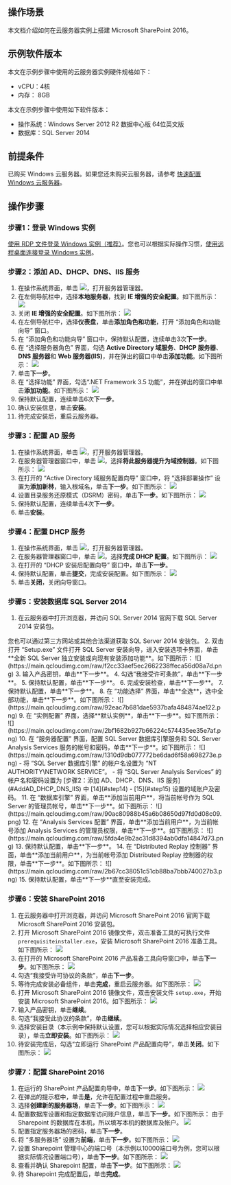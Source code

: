 ## 操作场景
本文档介绍如何在云服务器实例上搭建 Microsoft SharePoint 2016。

## 示例软件版本
本文在示例步骤中使用的云服务器实例硬件规格如下：
- vCPU：4核
- 内存： 8GB

本文在示例步骤中使用如下软件版本：
- 操作系统：Windows Server 2012 R2 数据中心版 64位英文版
- 数据库：SQL Server 2014

## 前提条件
已购买 Windows 云服务器。如果您还未购买云服务器，请参考 [快速配置 Windows 云服务器](https://intl.cloud.tencent.com/document/product/213/10516)。

## 操作步骤

### 步骤1：登录 Windows 实例
[使用 RDP 文件登录 Windows 实例（推荐）](https://intl.cloud.tencent.com/document/product/213/5435)。您也可以根据实际操作习惯，[使用远程桌面连接登录 Windows 实例](https://intl.cloud.tencent.com/document/product/213/32498)。


### 步骤2：添加 AD、DHCP、DNS、IIS 服务[](id:AddAD_DHCP_DNS_IIS)
1. 在操作系统界面，单击 <img src="https://main.qcloudimg.com/raw/f779581f1ce3edfead8c725ce1504009.png" style="margin: 0;"></img>，打开服务器管理器。
2. 在左侧导航栏中，选择**本地服务器**，找到 **IE 增强的安全配置**。如下图所示：
![](https://main.qcloudimg.com/raw/c2b0791555bbc910cea70732c75daa0f.png)
3. 关闭 **IE 增强的安全配置**。如下图所示：
![](https://main.qcloudimg.com/raw/6acbf171bc703100401e48e362539b21.png)
4. 在左侧导航栏中，选择**仪表盘**，单击**添加角色和功能**，打开 “添加角色和功能向导” 窗口。
5. 在 “添加角色和功能向导” 窗口中，保持默认配置，连续单击3次**下一步**。
6. 在 “选择服务器角色” 界面，勾选 **Active Directory 域服务**、**DHCP 服务器**、**DNS 服务器**和 **Web 服务器(IIS)**，并在弹出的窗口中单击**添加功能**。如下图所示：
![](https://main.qcloudimg.com/raw/a2bb1c86c9277ca870c629ecf5b0d3f5.png)
7. 单击**下一步**。
8. 在 “选择功能” 界面，勾选“.NET Framework 3.5 功能”，并在弹出的窗口中单击**添加功能**。如下图所示：
![](https://main.qcloudimg.com/raw/bf47abbb95ad42b9d6c720c3bb2c846b.png)
9. 保持默认配置，连续单击6次**下一步**。
10. 确认安装信息，单击**安装**。
11. 待完成安装后，重启云服务器。


### 步骤3：配置 AD 服务
1. 在操作系统界面，单击 <img src="https://main.qcloudimg.com/raw/f779581f1ce3edfead8c725ce1504009.png" style="margin: 0;"></img>，打开服务器管理器。
2. 在服务器管理器窗口中，单击 <img src="https://main.qcloudimg.com/raw/b7b26ebdfecb3b158adac1a37d7a23f3.png" style="margin: 0;"></img>，选择**将此服务器提升为域控制器**。如下图所示：
![](https://main.qcloudimg.com/raw/1e6aa1d75044898357709909bb969c6f.png)
3. [](id:step14)在打开的 “Active Directory 域服务配置向导” 窗口中，将 “选择部署操作” 设置为**添加新林**，输入根域名，单击**下一步**。如下图所示：
![](https://main.qcloudimg.com/raw/017acc0e5939632f3808698f36320fd2.png)
4. [](id:step15)设置目录服务还原模式（DSRM）密码，单击**下一步**。如下图所示：
![](https://main.qcloudimg.com/raw/078672b95294790e4985108bd58d8504.png)
5. 保持默认配置，连续单击4次**下一步**。
6. 单击**安装**。

### 步骤4：配置 DHCP 服务
1. 在操作系统界面，单击 <img src="https://main.qcloudimg.com/raw/f779581f1ce3edfead8c725ce1504009.png" style="margin: 0;"></img>，打开服务器管理器。
2. 在服务器管理器窗口中，单击 <img src="https://main.qcloudimg.com/raw/b7b26ebdfecb3b158adac1a37d7a23f3.png" style="margin: 0;"></img>，选择**完成 DHCP 配置**。如下图所示：
![](https://main.qcloudimg.com/raw/4c65a7990acc647866d73c1b5ba20a6c.png)
3. 在打开的 “DHCP 安装后配置向导” 窗口中，单击**下一步**。
4. 保持默认配置，单击**提交**，完成安装配置。如下图所示：
![](https://main.qcloudimg.com/raw/4162a8fbde1b7af1d8fadacaa61965cf.png)
5. 单击**关闭**，关闭向导窗口。

### 步骤5：安装数据库 SQL Server 2014

1. 在云服务器中打开浏览器，并访问 SQL Server 2014 官网下载 SQL Server 2014 安装包。
<dx-alert infotype="explain" title="">
您也可以通过第三方网站或其他合法渠道获取 SQL Server 2014 安装包。
</dx-alert>
2. 双击打开 “Setup.exe” 文件打开 SQL Server 安装向导，进入安装选项卡界面，单击**全新 SQL Server 独立安装或向现有安装添加功能**。如下图所示：
![](https://main.qcloudimg.com/raw/f2cc33aef5ec2662238ffeca56d08a7d.png)
3. 输入产品密钥，单击**下一步**。
4. 勾选“我接受许可条款”，单击**下一步**。
5. 保持默认配置，单击**下一步**。
6. 完成安装检查，单击**下一步**。
7. 保持默认配置，单击**下一步**。
8. 在 “功能选择” 界面，单击**全选**，选中全部功能，单击**下一步**。如下图所示：
![](https://main.qcloudimg.com/raw/92eac7b681dae5937bafa484874ae122.png)
9. 在 “实例配置” 界面，选择**默认实例**，单击**下一步**。如下图所示：
![](https://main.qcloudimg.com/raw/2bf1682b927b66224c574435ee35e7af.png)
10. 在 “服务器配置” 界面，配置 SQL Server 数据库引擎服务和 SQL Server Analysis Services 服务的帐号和密码，单击**下一步**。如下图所示：
![](https://main.qcloudimg.com/raw/1310d9db077772be6dad6f58a698273e.png)
 - 将 “SQL Server 数据库引擎” 的帐户名设置为 “NT AUTHORITY\NETWORK SERVICE”。
 - 将 “SQL Server Analysis Services” 的帐户名和密码设置为 [步骤2：添加 AD、DHCP、DNS、IIS 服务](#AddAD_DHCP_DNS_IIS) 中 [14](#step14) - [15](#step15) 设置的域账户及密码。
11. 在 “数据库引擎” 界面，单击**添加当前用户**，将当前帐号作为 SQL Server 的管理员帐号，单击**下一步**。如下图所示：
![](https://main.qcloudimg.com/raw/90ac80988b45a6b08650d97fd0d08c09.png)
12. 在 “Analysis Services 配置” 界面，单击**添加当前用户**，为当前帐号添加 Analysis Services 的管理员权限，单击**下一步**。如下图所示：
![](https://main.qcloudimg.com/raw/5fda4e9b2ac31d8394ab0dfa14847d73.png)
13. 保持默认配置，单击**下一步**。
14. 在 “Distributed Replay 控制器” 界面，单击**添加当前用户**，为当前帐号添加 Distributed Replay 控制器的权限，单击**下一步**。如下图所示：
![](https://main.qcloudimg.com/raw/2b67cc38051c51cb88ba7bbb740027b3.png)
15. 保持默认配置，单击**下一步**直至安装完成。


### 步骤6：安装 SharePoint 2016

1. 在云服务器中打开浏览器，并访问 Microsoft SharePoint 2016 官网下载 Microsoft SharePoint 2016 安装包。
2. 打开 Microsoft SharePoint 2016 镜像文件，双击准备工具的可执行文件 `prerequisiteinstaller.exe`，安装 Microsoft SharePoint 2016 准备工具。如下图所示：
![](https://main.qcloudimg.com/raw/1c6c2e0970ea456bbabd4a77ef454a5e.png)
3. 在打开的 Microsoft SharePoint 2016 产品准备工具向导窗口中，单击**下一步**。如下图所示：
![](https://main.qcloudimg.com/raw/4b42cde60ca558a7c905c6f8031e3a50.png)
4. 勾选“我接受许可协议的条款”，单击**下一步**。
5. 等待完成安装必备组件，单击**完成**，重启云服务器。如下图所示：
![](https://main.qcloudimg.com/raw/a8c14625c359decb9941511e267ea2a6.png)
6. 打开 Microsoft SharePoint 2016 镜像文件，双击安装文件 `setup.exe`，开始安装 Microsoft SharePoint 2016。如下图所示：
![](https://main.qcloudimg.com/raw/2614739955551657148d9c3a72e566df.png)
7. 输入产品密钥，单击**继续**。
8. 勾选“我接受此协议的条款”，单击**继续**。
9. 选择安装目录（本示例中保持默认设置，您可以根据实际情况选择相应安装目录），单击**立即安装**。如下图所示：
![](https://main.qcloudimg.com/raw/3ea703e1632ec78b3f8f4b961c189208.png)
10. 待安装完成后，勾选“立即运行 SharePoint 产品配置向导”，单击**关闭**。如下图所示：
![](https://main.qcloudimg.com/raw/368fa9a4cdb3b47a77c554db855737e0.png)

### 步骤7：配置 SharePoint 2016

1. 在运行的 SharePoint 产品配置向导中，单击**下一步**。如下图所示：
![](https://main.qcloudimg.com/raw/73aa25130b0e24e6784760a28d6d8fe2.png)
2. 在弹出的提示框中，单击**是**，允许在配置过程中重启服务。
3. 选择**创建新的服务器场**，单击**下一步**。如下图所示：
![](https://main.qcloudimg.com/raw/b66da626c4883f2f2fb1b75bce6042f6.png)
4. 配置数据库设置和指定数据库访问账户信息，单击**下一步**。如下图所示：
由于 Sharepoint 的数据库在本机，所以填写本机的数据库及帐户。
![](https://main.qcloudimg.com/raw/d1ccac780ddb9fb308b071fe385ad3f6.png)
5. 配置指定服务器场的密码，单击**下一步**。
6. 将 “多服务器场” 设置为**前端**，单击**下一步**。如下图所示：
![](https://main.qcloudimg.com/raw/c23051f73ae543002bc9c15d3d2b3387.png)
7. 设置 Sharepoint 管理中心的端口号（本示例以10000端口号为例，您可以根据实际情况设置端口号），单击**下一步**。如下图所示：
![](https://main.qcloudimg.com/raw/c7622761e6eb45b1935fccc851379b29.png)
8. 查看并确认 Sharepoint 配置，单击**下一步**。如下图所示：
![](https://main.qcloudimg.com/raw/8d97c6aff42bb8b27fb3e108fa3d16d8.png)
9. 待 Sharepoint 完成配置后，单击**完成**。

